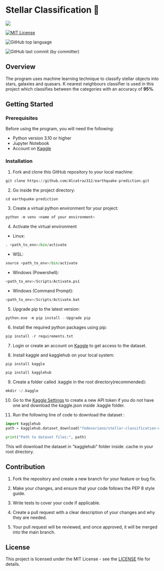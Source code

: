 # Stellar Classification 🌌

<img src = "https://usagif.com/wp-content/uploads/gif/outerspace-58.gif"/>

[![MIT License](https://img.shields.io/badge/License-MIT-green.svg)](https://choosealicense.com/licenses/mit/)

![GitHub top language](https://img.shields.io/github/languages/top/Alcatraz312/Stellar-Classification)

![GitHub last commit (by committer)](https://img.shields.io/github/last-commit/Alcatraz312/Stellar-Classification)

## Overview

The program uses machine learning technique to classify stellar objects into stars, galaxies and quasars. K nearest neighbours classifier is used in this project which classifies between the categories with an accuracy of **95%**.

## Getting Started

### Prerequisites

Before using the program, you will need the following: 

* Python version 3.10 or higher 
* Jupyter Notebook
* Account on [Kaggle](https://www.kaggle.com/)

### Installation

1. Fork and clone this GitHub repository to your local machine:

```python 
git clone https://github.com/Alcatraz312/earthquake-prediction.git
```
2. Go inside the project directory:

```python
cd earthquake-prediction
```
3. Create a virtual python environment for your project: 

```python
python -m venv <name of your environment>
```
4. Activate the virtual environment
* Linux:

```python
. <path_to_env>/bin/activate
```
* WSL:
```python
source <path_to_env>/bin/activate
```

* Windows (Powershell):

```python
<path_to_env>/Scripts/Activate.ps1
```

* Windows (Command Prompt):

```python
<path_to_env>/Scripts/Activate.bat
```

5. Upgrade pip to the latest version:

```python
python.exe -m pip install --Upgrade pip
```

6. Install the required python packages using pip:

```python
pip install -r requirements.txt
```

7. Login or create an account on [Kaggle](https://www.kaggle.com/) to get access to the dataset.

8. Install kaggle and kagglehub on your local system:
```python
pip install kaggle
```
```python
pip install kagglehub
```
9. Create a folder called .kaggle in the root directory(recommended):

```python
mkdir ~/.kaggle
```
10. Go to the [Kaggle Settings](https://www.kaggle.com/settings) to create a new API token if you do not have one and download the kaggle.json inside .kaggle folder.

11. Run the following line of code to download the dataset : 
```python 
import kagglehub 
path = kagglehub.dataset_download("fedesoriano/stellar-classification-dataset-sdss17")

print("Path to dataset files:", path)
```
This will download the dataset in "kagglehub" folder inside .cache in your root directory.

## Contribution
1. Fork the repository and create a new branch for your feature or bug fix.

2. Make your changes, and ensure that your code follows the PEP 8 style guide.

3. Write tests to cover your code if applicable.

4. Create a pull request with a clear description of your changes and why they are needed.

5. Your pull request will be reviewed, and once approved, it will be merged into the main branch.

## License

This project is licensed under the MIT License - see the [LICENSE](https://github.com/Alcatraz312/Stellar-Classification/blob/main/LICENSE) file for details.





